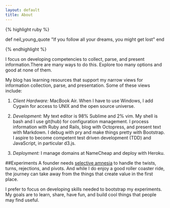 ```yaml
---
layout: default
title: About
---
```


{% highlight ruby %}

  def neil_young_quote
    "If you follow all your dreams, 
    you might get lost"
  end

{% endhighlight %}



I focus on developing competencies to collect, parse, and present information.There are many ways to do this. Explore too many options and good at none of them. 

My blog has learning resources that support my narrow views for information collection, parse, and presentation. Some of these views include:

1. *Client Hardware:* MacBook Air. When I have to use Windows, I add Cygwin for access to UNIX and the open source universe. 

2. *Development:* My text editor is 98% Sublime and 2% vim. My shell is bash and I use git(hub) for configuration management. I process information with Ruby and Rails, blog with Octopress, and present text with Markdown. I debug with pry and make things pretty with Bootstrap. I aspire to become competent test driven development (TDD) and JavaScript, in particular d3.js.

3. *Deployment:* I manage domains at NameCheap and deploy with Heroku.

##Experiments
A founder needs [selective amnesia](http://usatoday.com/story/sports/nfl/2014/01/04/colts-chiefs-wild-card-playoffs-andrew-luck/4321311/) to handle the twists, turns, rejections, and pivots. And while I do enjoy a good roller coaster ride, the journey can take away from the things that create value in the first place. 

I prefer to focus on developing skills needed to bootstrap my experiments. My goals are to learn, share, have fun, and build cool things that people may find useful.

